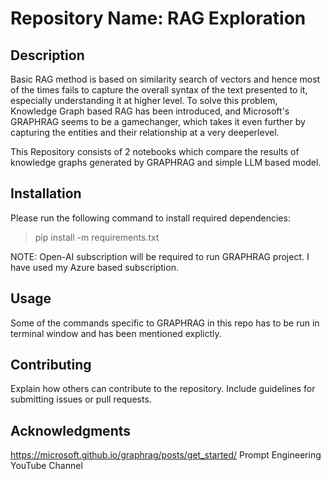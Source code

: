# Repository Name: RAG Exploration

## Description

Basic RAG method is based on similarity search of vectors and hence most of the times fails to capture the overall syntax of the text presented to it, especially understanding it at higher level. To solve this problem, Knowledge Graph based RAG has been introduced, and Microsoft's GRAPHRAG seems to be a gamechanger, which takes it even further by capturing the entities and their relationship at a very deeperlevel.

This Repository consists of 2 notebooks which compare the results of knowledge graphs generated by GRAPHRAG and simple LLM based model.

## Installation

Please run the following command to install required dependencies:
> pip install -m requirements.txt

NOTE: Open-AI subscription will be required to run GRAPHRAG project. I have used my Azure based subscription.

## Usage
Some of the commands specific to GRAPHRAG in this repo has to be run in terminal window and has been mentioned explictly.

## Contributing

Explain how others can contribute to the repository. Include guidelines for submitting issues or pull requests.

## Acknowledgments
https://microsoft.github.io/graphrag/posts/get_started/
Prompt Engineering YouTube Channel